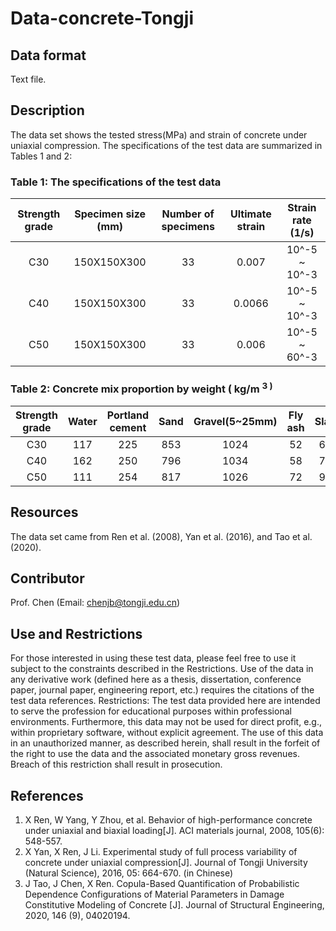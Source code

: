 # Data-concrete-Tongji

## Data format
Text file.

## Description
The data set shows the tested stress(MPa) and strain of concrete under uniaxial compression. The specifications of the test data are summarized in Tables 1 and 2:
### Table 1: The specifications of the test data
|Strength grade|Specimen size (mm)|Number of specimens|Ultimate strain|Strain rate (1/s)|
|:--------------:|:------------------:|:-------------------:|:---------------:|:-----------------:|
|     C30      |   150X150X300    |        33         |     0.007     |  10^-5 ~ 10^-3  |
|     C40      |   150X150X300    |        33         |     0.0066    |  10^-5 ~ 10^-3  |
|     C50      |   150X150X300    |        33         |     0.006     |  10^-5 ~ 60^-3  |

### Table 2: Concrete mix proportion by weight ( kg/m <sup>3 )
|Strength grade|Water|Portland cement| Sand |Gravel(5~25mm)|Fly ash|Slag|Superplasticizer|
|:--------------:|:-----:|:---------------:|:------:|:--------------:|:-------:|:----:|:----------------:|
|     C30      | 117 |      225      |  853 |     1024     |  52   | 69 |       4.5      |
|     C40      | 162 |      250      |  796 |     1034     |  58   | 77 |       3.47     |
|     C50      | 111 |      254      |  817 |     1026     |  72   | 97 |       4.23     |

## Resources
The data set came from Ren et al. (2008), Yan et al. (2016), and Tao et al. (2020).

## Contributor
Prof. Chen (Email: chenjb@tongji.edu.cn)

## Use and Restrictions
For those interested in using these test data, please feel free to use it subject to the constraints described in the Restrictions. Use of the data in any derivative work (defined here as a thesis, dissertation, conference paper, journal paper, engineering report, etc.) requires the citations of the test data references.
Restrictions: The test data provided here are intended to serve the profession for educational purposes within professional environments. Furthermore, this data may not be used for direct profit, e.g., within proprietary software, without explicit agreement. The use of this data in an unauthorized manner, as described herein, shall result in the forfeit of the right to use the data and the associated monetary gross revenues. Breach of this restriction shall result in prosecution.

## References
1. X Ren, W Yang, Y Zhou, et al. Behavior of high-performance concrete under uniaxial and biaxial loading[J]. ACI materials journal, 2008, 105(6): 548-557.
2. X Yan, X Ren, J Li. Experimental study of full process variability of concrete under uniaxial compression[J]. Journal of Tongji University (Natural Science), 2016, 05: 664-670. (in Chinese)
3. J Tao, J Chen, X Ren. Copula-Based Quantification of Probabilistic Dependence Configurations of Material Parameters in Damage Constitutive Modeling of Concrete [J]. Journal of Structural Engineering, 2020, 146 (9), 04020194.
